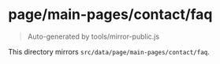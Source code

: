 # page/main-pages/contact/faq

> Auto-generated by tools/mirror-public.js

This directory mirrors `src/data/page/main-pages/contact/faq`.
